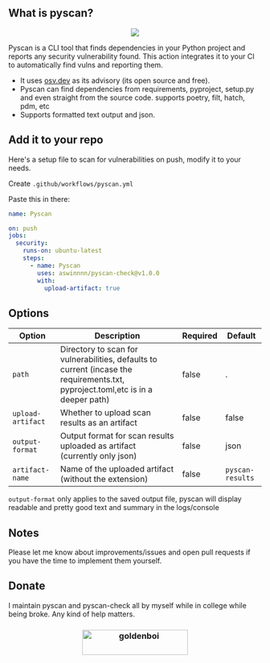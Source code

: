 ## What is pyscan?

<center><img src="https://i.imgur.com/wxD7uTN.png" height="auto" width="auto"></center>


Pyscan is a CLI tool that finds dependencies in your Python project and reports any security vulnerability found. This action integrates it to your CI to automatically find vulns and reporting them.

- It uses [osv.dev](https://osv.dev/) as its advisory (its open source and free).
- Pyscan can find dependencies from requirements, pyproject, setup.py and even straight from the source code. supports poetry, filt, hatch, pdm, etc
- Supports formatted text output and json.

## Add it to your repo

Here's a setup file to scan for vulnerabilities on push, modify it to your needs.

Create `.github/workflows/pyscan.yml`

Paste this in there:
```yaml
name: Pyscan

on: push
jobs:
  security:
    runs-on: ubuntu-latest
    steps:
      - name: Pyscan 
        uses: aswinnnn/pyscan-check@v1.0.0
        with:
          upload-artifact: true
```

## Options

| Option              | Description | Required | Default |
| --------             | ------- | -------- | ------- | 
| `path`               |Directory to scan for vulnerabilities, defaults to current (incase the requirements.txt, pyproject.toml,etc is in a deeper path)         |  false  | .        |
| `upload-artifact`    | Whether to upload scan results as an artifact |  false       |     false  |
| `output-format`      |Output format for scan results uploaded as artifact (currently only json)         | false         |   json      |
| `artifact-name`      | Name of the uploaded artifact (without the extension)        |      false    |    `pyscan-results`     |

`output-format` only applies to the saved output file, pyscan will display readable and pretty good text and summary in the logs/console

## Notes

Please let me know about improvements/issues and open pull requests if you have the time to implement them yourself.

## Donate

I maintain pyscan and pyscan-check all by myself while in college while being broke. Any kind of help matters.

<h3 align="center"><a href="https://ko-fi.com/aswinnnn"> <img align="center" src="https://cdn.ko-fi.com/cdn/kofi3.png?v=3" height="50" width="210" alt="goldenboi" /></a></h3>


